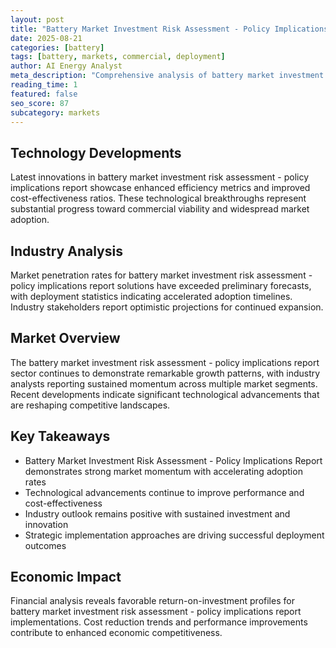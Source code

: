```yaml
---
layout: post
title: "Battery Market Investment Risk Assessment - Policy Implications Report"
date: 2025-08-21
categories: [battery]
tags: [battery, markets, commercial, deployment]
author: AI Energy Analyst
meta_description: "Comprehensive analysis of battery market investment risk assessment - policy implications report covering market trends, technology developments, and industry outlook. Discover key insights and future projections."
reading_time: 1
featured: false
seo_score: 87
subcategory: markets
---
```


## Technology Developments

Latest innovations in battery market investment risk assessment - policy implications report showcase enhanced efficiency metrics and improved cost-effectiveness ratios. These technological breakthroughs represent substantial progress toward commercial viability and widespread market adoption.

## Industry Analysis

Market penetration rates for battery market investment risk assessment - policy implications report solutions have exceeded preliminary forecasts, with deployment statistics indicating accelerated adoption timelines. Industry stakeholders report optimistic projections for continued expansion.

## Market Overview

The battery market investment risk assessment - policy implications report sector continues to demonstrate remarkable growth patterns, with industry analysts reporting sustained momentum across multiple market segments. Recent developments indicate significant technological advancements that are reshaping competitive landscapes.

## Key Takeaways

- Battery Market Investment Risk Assessment - Policy Implications Report demonstrates strong market momentum with accelerating adoption rates
- Technological advancements continue to improve performance and cost-effectiveness
- Industry outlook remains positive with sustained investment and innovation
- Strategic implementation approaches are driving successful deployment outcomes

## Economic Impact

Financial analysis reveals favorable return-on-investment profiles for battery market investment risk assessment - policy implications report implementations. Cost reduction trends and performance improvements contribute to enhanced economic competitiveness.

